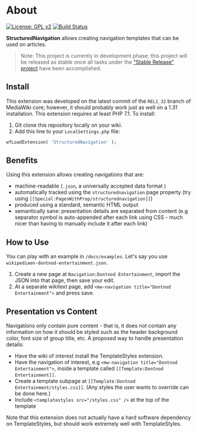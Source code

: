 # About
[![License: GPL v2](https://img.shields.io/badge/License-GPL%20v2-blue.svg)](https://www.gnu.org/licenses/old-licenses/gpl-2.0.en.html)
[![Build Status](https://travis-ci.com/SamanthaNguyen/mediawiki-extensions-StructuredNavigation.svg?branch=master)](https://travis-ci.com/SamanthaNguyen/mediawiki-extensions-StructuredNavigation)

**StructuredNavigation** allows creating navigation templates that can be used on articles. 

> Note: This project is currently in development phase; this project will be released as stable once all tasks under the ["Stable Release" project](https://github.com/SamanthaNguyen/mediawiki-extensions-StructuredNavigation/projects/1) have been accomplished.

## Install
This extension was developed on the latest commit of the `REL1_32` branch of MediaWiki core; however, it should probably work just as well on a 1.31 installation. This extension requires at least PHP 7.1. To install:

1. Git clone this repository locally on your wiki.
2. Add this line to your `LocalSettings.php` file:
```php
wfLoadExtension( 'StructuredNavigation' );
```

## Benefits
Using this extension allows creating navigations that are:
  - machine-readable (`.json`, a universally accepted data format )
  - automatically tracked using the `structurednavigation` page property (try using `[[Special:PagesWithProp/structurednavigation]]`)
  - produced using a standard, semantic HTML output
  - semantically sane: presentation details are separated from content (e.g separator symbol is auto-appended after each link using CSS - much nicer than having to manually include it after each link)

## How to Use
You can play with an example in `/docs/examples`. Let's say you use `wikipediaen-dontnod-entertainment.json`.

1. Create a new page at `Navigation:Dontnod Entertainment`, import the JSON into that page,
then save your edit.
2. At a separate wikitext page, add `<mw-navigation title="Dontnod Entertainment">` and press save.

## Presentation vs Content
Navigations only contain pure content - that is, it does not contain any information on how it should be styled such as the header background color, font size of group title, etc. A proposed way to handle presentation details:

- Have the wiki of interest install the TemplateStyles extension.
- Have the navigation of interest, e.g `<mw-navigation title="Dontnod Entertainment">`, inside a template called `[[Template:Dontnod Entertainment]]`.
- Create a template subpage at `[[Template:Dontnod Entertainment/styles.css]]`. (Any styles the user wants to override can be done here.)
- Include `<templatestyles src="/styles.css" />` at the top of the template

Note that this extension does not actually have a hard software dependency on TemplateStyles, but should work extremely well with TemplateStyles.
